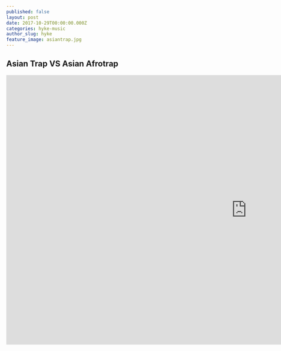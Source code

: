```yaml
---
published: false
layout: post
date: 2017-10-29T00:00:00.000Z
categories: hyke-music
author_slug: hyke
feature_image: asiantrap.jpg
---
```

## Asian Trap VS Asian Afrotrap

<iframe width="1280" height="720" src="https://www.youtube.com/watch?v=-oTgt2VPMH4" frameborder="0" allowfullscreen></iframe>